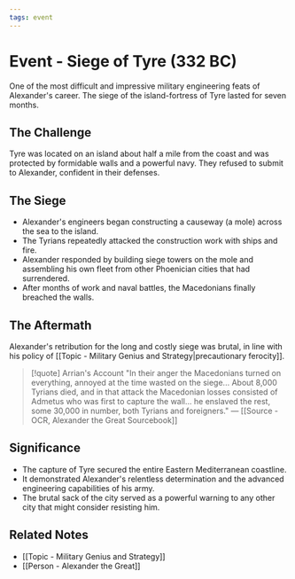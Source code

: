 ```yaml
---
tags: event
---
```


# Event - Siege of Tyre (332 BC)

One of the most difficult and impressive military engineering feats of Alexander's career. The siege of the island-fortress of Tyre lasted for seven months.

## The Challenge
Tyre was located on an island about half a mile from the coast and was protected by formidable walls and a powerful navy. They refused to submit to Alexander, confident in their defenses.

## The Siege
- Alexander's engineers began constructing a causeway (a mole) across the sea to the island.
- The Tyrians repeatedly attacked the construction work with ships and fire.
- Alexander responded by building siege towers on the mole and assembling his own fleet from other Phoenician cities that had surrendered.
- After months of work and naval battles, the Macedonians finally breached the walls.

## The Aftermath
Alexander's retribution for the long and costly siege was brutal, in line with his policy of [[Topic - Military Genius and Strategy|precautionary ferocity]].

> [!quote] Arrian's Account
> "In their anger the Macedonians turned on everything, annoyed at the time wasted on the siege... About 8,000 Tyrians died, and in that attack the Macedonian losses consisted of Admetus who was first to capture the wall... he enslaved the rest, some 30,000 in number, both Tyrians and foreigners."
> — [[Source - OCR, Alexander the Great Sourcebook]]

## Significance
- The capture of Tyre secured the entire Eastern Mediterranean coastline.
- It demonstrated Alexander's relentless determination and the advanced engineering capabilities of his army.
- The brutal sack of the city served as a powerful warning to any other city that might consider resisting him.

## Related Notes
- [[Topic - Military Genius and Strategy]]
- [[Person - Alexander the Great]]
